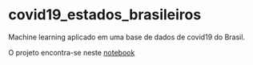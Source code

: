 # covid19_estados_brasileiros
Machine learning aplicado em uma base de dados de covid19 do Brasil.

O projeto encontra-se neste [notebook](/covid_19_machine_learning.ipynb)
